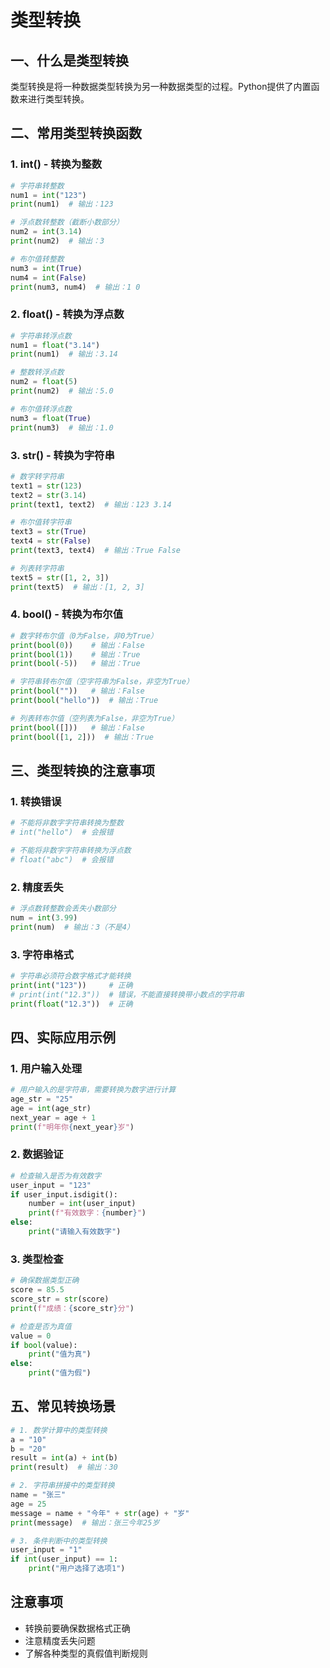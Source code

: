 # 类型转换

## 一、什么是类型转换

类型转换是将一种数据类型转换为另一种数据类型的过程。Python提供了内置函数来进行类型转换。

## 二、常用类型转换函数

### 1. int() - 转换为整数

```python
# 字符串转整数
num1 = int("123")
print(num1)  # 输出：123

# 浮点数转整数（截断小数部分）
num2 = int(3.14)
print(num2)  # 输出：3

# 布尔值转整数
num3 = int(True)
num4 = int(False)
print(num3, num4)  # 输出：1 0
```

### 2. float() - 转换为浮点数

```python
# 字符串转浮点数
num1 = float("3.14")
print(num1)  # 输出：3.14

# 整数转浮点数
num2 = float(5)
print(num2)  # 输出：5.0

# 布尔值转浮点数
num3 = float(True)
print(num3)  # 输出：1.0
```

### 3. str() - 转换为字符串

```python
# 数字转字符串
text1 = str(123)
text2 = str(3.14)
print(text1, text2)  # 输出：123 3.14

# 布尔值转字符串
text3 = str(True)
text4 = str(False)
print(text3, text4)  # 输出：True False

# 列表转字符串
text5 = str([1, 2, 3])
print(text5)  # 输出：[1, 2, 3]
```

### 4. bool() - 转换为布尔值

```python
# 数字转布尔值（0为False，非0为True）
print(bool(0))    # 输出：False
print(bool(1))    # 输出：True
print(bool(-5))   # 输出：True

# 字符串转布尔值（空字符串为False，非空为True）
print(bool(""))   # 输出：False
print(bool("hello"))  # 输出：True

# 列表转布尔值（空列表为False，非空为True）
print(bool([]))   # 输出：False
print(bool([1, 2]))  # 输出：True
```

## 三、类型转换的注意事项

### 1. 转换错误

```python
# 不能将非数字字符串转换为整数
# int("hello")  # 会报错

# 不能将非数字字符串转换为浮点数
# float("abc")  # 会报错
```

### 2. 精度丢失

```python
# 浮点数转整数会丢失小数部分
num = int(3.99)
print(num)  # 输出：3（不是4）
```

### 3. 字符串格式

```python
# 字符串必须符合数字格式才能转换
print(int("123"))     # 正确
# print(int("12.3"))  # 错误，不能直接转换带小数点的字符串
print(float("12.3"))  # 正确
```

## 四、实际应用示例

### 1. 用户输入处理

```python
# 用户输入的是字符串，需要转换为数字进行计算
age_str = "25"
age = int(age_str)
next_year = age + 1
print(f"明年你{next_year}岁")
```

### 2. 数据验证

```python
# 检查输入是否为有效数字
user_input = "123"
if user_input.isdigit():
    number = int(user_input)
    print(f"有效数字：{number}")
else:
    print("请输入有效数字")
```

### 3. 类型检查

```python
# 确保数据类型正确
score = 85.5
score_str = str(score)
print(f"成绩：{score_str}分")

# 检查是否为真值
value = 0
if bool(value):
    print("值为真")
else:
    print("值为假")
```

## 五、常见转换场景

```python
# 1. 数学计算中的类型转换
a = "10"
b = "20"
result = int(a) + int(b)
print(result)  # 输出：30

# 2. 字符串拼接中的类型转换
name = "张三"
age = 25
message = name + "今年" + str(age) + "岁"
print(message)  # 输出：张三今年25岁

# 3. 条件判断中的类型转换
user_input = "1"
if int(user_input) == 1:
    print("用户选择了选项1")
```

## 注意事项

- 转换前要确保数据格式正确
- 注意精度丢失问题
- 了解各种类型的真假值判断规则
